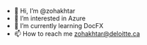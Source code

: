 - 👋 Hi, I’m @zohakhtar
- 👀 I’m interested in Azure
- 🌱 I’m currently learning DocFX
- 📫 How to reach me zohakhtar@deloitte.ca

<!---
zohakhtar/zohakhtar is a ✨ special ✨ repository because its `README.md` (this file) appears on your GitHub profile.
You can click the Preview link to take a look at your changes.
--->
